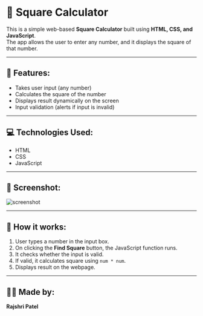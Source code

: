 # 🔢 Square Calculator

This is a simple web-based **Square Calculator** built using **HTML, CSS, and JavaScript**.  
The app allows the user to enter any number, and it displays the square of that number.

---

## 🌟 Features:
- Takes user input (any number)
- Calculates the square of the number
- Displays result dynamically on the screen
- Input validation (alerts if input is invalid)

---

## 💻 Technologies Used:
- HTML
- CSS
- JavaScript

---

## 📸 Screenshot:

![screenshot](screenshot.png)  


---


## 🧠 How it works:

1. User types a number in the input box.
2. On clicking the **Find Square** button, the JavaScript function runs.
3. It checks whether the input is valid.
4. If valid, it calculates square using `num * num`.
5. Displays result on the webpage.

---

## 👩‍💻 Made by:
**Rajshri Patel**

